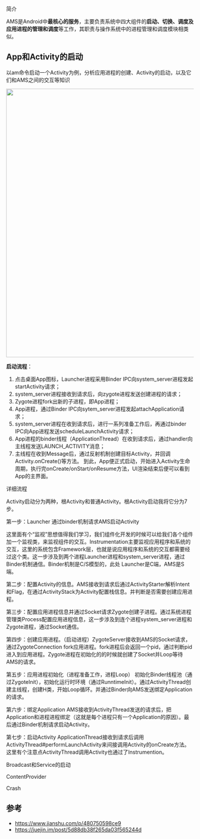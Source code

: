 简介

AMS是Android中**最核心的服务**，主要负责系统中四大组件的**启动、切换、调度及应用进程的管理和调度**等工作，其职责与操作系统中的进程管理和调度模块相类似。



## App和Activity的启动

以am命令启动一个Activity为例，分析应用进程的创建、Activity的启动，以及它们和AMS之间的交互等知识



<img src="https://upload-images.jianshu.io/upload_images/11462765-b891c3c6cd18ecc0.jpg" width="720">



**启动流程**：

1. 点击桌面App图标，Launcher进程采用Binder IPC向system_server进程发起startActivity请求；
2. system_server进程接收到请求后，向zygote进程发送创建进程的请求；
3. Zygote进程fork出新的子进程，即App进程；
4. App进程，通过Binder IPC向sytem_server进程发起attachApplication请求；
5. system_server进程在收到请求后，进行一系列准备工作后，再通过binder IPC向App进程发送scheduleLaunchActivity请求；
6. App进程的binder线程（ApplicationThread）在收到请求后，通过handler向主线程发送LAUNCH_ACTIVITY消息；
7. 主线程在收到Message后，通过反射机制创建目标Activity，并回调Activity.onCreate()等方法。  到此，App便正式启动，开始进入Activity生命周期，执行完onCreate/onStart/onResume方法，UI渲染结束后便可以看到App的主界面。



详细流程

Activity启动分为两种，根Activity和普通Activity。根Activity启动我将它分为7步。

第一步：Launcher 通过binder机制请求AMS启动Activity

这里面有个“监视”思想值得我们学习，我们组件化开发的时候可以给我们各个组件加一个监视类，来监视组件的交互。Instrumentation主要监视应用程序和系统的交互，这里的系统包含Framework层，也就是说应用程序和系统的交互都需要经过这个类。这一步涉及到两个进程Launcher进程和system_server进程，通过Binder机制通信。Binder机制是C/S模型的，此处 Launcher是C端，AMS是S端。

第二步：配置Activity的信息。AMS接收到请求后通过ActivityStarter解析Intent和Flag，在通过ActivityStack为Activity配置栈信息。并判断是否需要创建应用进程。

第三步：配置应用进程信息并通过Socket请求Zygote创建子进程。通过系统进程管理类Process配置应用进程信息，这一步涉及到连个进程system_server进程和 Zygote进程，通过Socket通信。

第四步：创建应用进程。（启动进程）ZygoteServer接收到AMS的Socket请求，通过ZygoteConnection fork应用进程。fork进程后会返回一个pid，通过判断pid进入到应用进程。Zygote进程在初始化的的时候就创建了Socket并Loop等待AMS的请求。

第五步：应用进程初始化（进程准备工作，进程Loop） 初始化Binder线程池（通过ZygoteInit），初始化运行时环境（通过RunntimeInit）。通过ActivityThread创建主线程，创建H类，开始Loop循环。并通过Binder向AMS发送绑定Application的请求。

第六步：绑定Application AMS接收到ActivityThread发送的请求后，把Application和进程进程绑定（这就是每个进程只有一个Application的原因）。最后通过Binder机制请求启动Activity。

第七步：启动Activity ApplicationThread接收到请求后调用ActivityThread#performLaunchActivity来间接调用Activity的onCreate方法。这里有个注意点ActivityThread调用Activity也通过了Instrumention。








Broadcast和Service的启动



ContentProvider



Crash





## 参考

- https://www.jianshu.com/p/480750598ce9
- https://juejin.im/post/5d88db38f265da03f565244d
  

